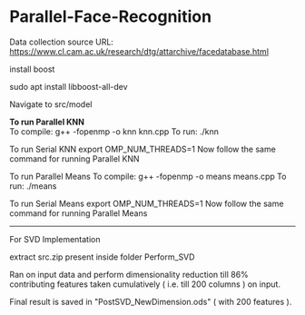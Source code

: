 # Parallel-Face-Recognition

Data collection source URL: https://www.cl.cam.ac.uk/research/dtg/attarchive/facedatabase.html

install boost

sudo apt install libboost-all-dev


Navigate to
src/model

<strong>To run Parallel KNN</strong><br>
To compile: g++ -fopenmp -o knn knn.cpp
To run: ./knn

To run Serial KNN
export OMP_NUM_THREADS=1
Now follow the same command for running Parallel KNN


To run Parallel Means
To compile: g++ -fopenmp -o means means.cpp
To run: ./means

To run Serial Means
export OMP_NUM_THREADS=1
Now follow the same command for running Parallel Means


-------
For SVD Implementation 

extract src.zip present inside folder Perform_SVD

Ran on input data and perform dimensionality reduction till 86% contributing features taken cumulatively ( i.e. till 200 columns ) on input.

Final result is saved in "PostSVD_NewDimension.ods" ( with 200 features ).



